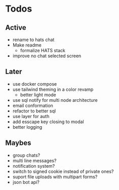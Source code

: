 # Todos

## Active

- rename to hats chat
- Make readme
  - formalize HATS stack
- improve no chat selected screen

## Later

- use docker compose
- use tailwind theming in a color revamp
  - better light mode
- use sql notify for multi node architecture
- email conformation
- refactor to better sql
- use layer for auth
- add esscape key closing to modal
- better logging

## Maybes

- group chats?
- multi line messages?
- notification system?
- switch to signed cookie instead of private ones?
- suport file uploads with multipart forms?
- json bot api?
